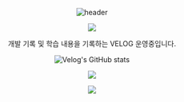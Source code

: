 
<div align="center">

  ![header](https://capsule-render.vercel.app/api?type=waving&color=auto&height=250&section=header&text=노력하고%20성취하는%20FRONT-END%20개발자%20최현석입니다.&fontSize=22&animation=fadeIn)

</div>
 
<div align="center">

<img src="https://img.shields.io/badge/ESLint-${색상}?style=${뱃지스타일}&logo=EsLint&logoColor=${텍스트 색상}"/>

</div>

  

<p style="text-align:center"> 개발 기록 및 학습 내용을 기록하는 VELOG 운영중입니다. </p>

<div align="center" style="text-align:center">

  ![Velog's GitHub stats](https://velog-readme-stats.vercel.app/api?name=jazzyfact95&color=dark)

</div>

<p align="center">
  <a href="https://github.com/jazzyfact95">
    <img align="center" src="https://github-readme-stats.vercel.app/api/top-langs/?username=jazzyfact95&layout=compact&show_icons=true&show_owner=false&hide_title=true&theme=" />
  </a>
</p>

<p align="center">
  <a href="https://github.com/jazzyfact95">
    <img align="center" src="https://github-readme-stats.vercel.app/api?username=jazzyfact95&show_icons=true&include_all_commits=true&theme=" />
  </a>
</p>
